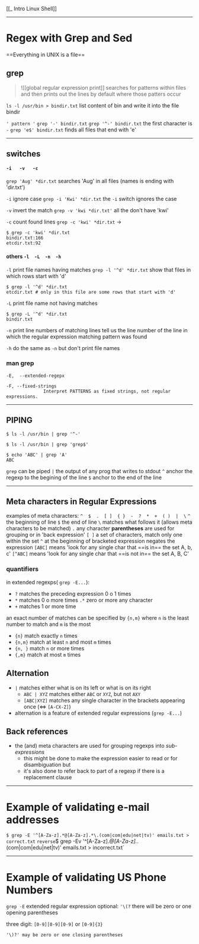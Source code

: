 [[_ Intro Linux Shell]]



----
# Regex with Grep and Sed

==Everything in UNIX is a file==

## grep
> ![[global regular expression print]]
> searches for patterns within files and then prints out the lines by default where those patters occur

`ls -l /usr/bin > bindir.txt` list content of bin and write it into the file bindir

`' pattern '`
`grep '-' bindir.txt`
`grep '^-' bindir.txt` the first character is `-`
`grep 'e$' bindir.txt` finds all files that end with 'e'

-----
## switches
#### `-i   -v   -c` 
`grep 'Aug' *dir.txt` searches 'Aug' in all files (names is ending with 'dir.txt')

`-i` ignore case
`grep -i 'Kwi' *dir.txt` the `-i` switch ignores the case

`-v` invert the match
`grep -v 'kwi *dir.txt'` all the don't have 'kwi'

`-c` count found lines
`grep -c 'kwi' *dir.txt` ->
```shell
$ grep -c 'kwi' *dir.txt
bindir.txt:166
etcdir.txt:92

```

#### others `-l  -L  -n  -h`
`-l` print file names having matches
`grep -l '^d' *dir.txt` show that files in which rows start with 'd'
```shell
$ grep -l '^d' *dir.txt
etcdir.txt # only in this file are some rows that start with 'd'

```

`-L` print file name not having matches
```shell
$ grep -L '^d' *dir.txt
bindir.txt

```


`-n`  print line numbers of matching lines
tell us the line number of the line in which the regular expression matching pattern was found

`-h` do the same as `-n` but don't print file names

### man grep
`-E,  --extended-regepx`
```
-F, --fixed-strings
              Interpret PATTERNS as fixed strings, not regular expressions.
```

---------
## PIPING
```shell
$ ls -l /usr/bin | grep '^-'

$ ls -l /usr/bin | grep 'grep$'

$ echo 'ABC' | grep 'A'
ABC

```

`grep` can be piped `|` the output of any prog that writes to stdout
`^` anchor the regexp to the begining of the line
`$` anchor to the end of the line


---
## Meta characters in Regular Expressions
examples of meta characters:
`^  $  .  [ ]  { }  -  ?  *  +  ( )  |  \`
`^` the beginning of line
`$` the end of line
`\` matches what follows it (allows meta characters to be matched)
`.` any character
**parentheses** are used for grouping or in 'back expression'
	`[ ]` a set of characters, match only one within the set
	`^` at the beginning of bracketed expression negates the expression
	`[ABC]` means 'look for any single char that ==is in== the set A, b, c'
	`[^ABC]` means 'look for any single char that ==is not in== the set A, B, C'

### quantifiers
in extended regexps( `grep -E...`):
- `?` matches the preceding expression 0 o 1 times
- `*` matches 0 o more times
	`.*` zero or more any character
- `+` matches 1 or more time

an exact number of matches can be specified by  `{n,m}` where `n` is the least number to match and `m` is the most
- `{n}` match exactly `n` times
- `{n,m}` match at least `n` and most `m` times
- `{n, }` match `n` or more times
- `{,m}` match at most `m` times

## Alternation
- `|` matches either what is on its left or what is on its right
	- `ABC | XYZ` matches either `ABC` or `XYZ`, but not `AXY` 
	- `[ABC|XYZ]` matches any single character in the brackets appearing once (<=> `[A-CX-Z]`)
- alternation is a feature of extended regular expressions (`grep -E...`)


## Back references
- the (and) meta characters are used for grouping regexps into *sub-expressions* 
	- this might be done to make the expression easier to read or for disambiguation but
	- it's also done to refer back to part of a regexp if there is a replacement clause
		

---
# Example of validating e-mail addresses
`$ grep -E '^[A-Za-z].*@[A-Za-z].*\.(com|com|edu|net|tv)' emails.txt > correct.txt`
`
reverse
`$ grep -Ev '^[A-Za-z].*@[A-Za-z].*\.(com|com|edu|net|tv)' emails.txt > incorrect.txt`


----
# Example of validating US Phone Numbers
`grep -E` extended regular expression
optional: `'\(?` there will be zero or one opening parentheses

three digit: `[0-9][0-9][0-9]`  or `[0-9]{3}`

`'\)?' may be zero or one closing parentheses`













